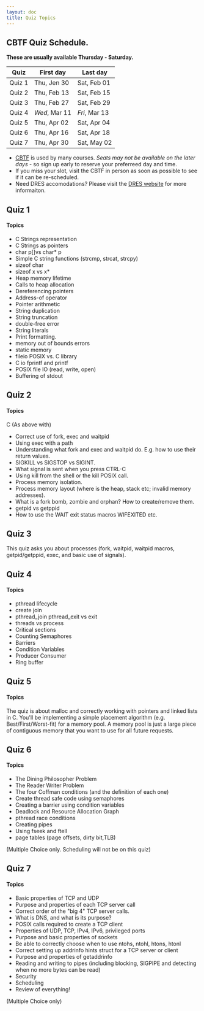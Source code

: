 ```yaml
---
layout: doc
title: Quiz Topics
---
```


## CBTF Quiz Schedule.
**These are usually available Thursday - Saturday.**

| Quiz | First day | Last day |
| -----|-----------|----------|
| Quiz 1 | Thu, Jen 30 	| Sat, Feb 01 |
| Quiz 2 | Thu, Feb 13	| Sat, Feb 15 |
| Quiz 3 | Thu, Feb 27	| Sat, Feb 29 |
| Quiz 4 | *Wed*, Mar 11	| *Fri*, Mar 13 |
| Quiz 5 | Thu, Apr 02  | Sat, Apr 04 |
| Quiz 6 | Thu, Apr 16  | Sat, Apr 18 |
| Quiz 7 | Thu, Apr 30  | Sat, May 02 |

* [CBTF](https://cbtf.engr.illinois.edu/) is used by many courses. *Seats may not be available on the later days* - so sign up early to reserve your preferreed day and time.
* If you miss your slot, visit the CBTF in person as soon as possible to see if it can be re-scheduled.
* Need DRES accomodations? Please visit the [DRES website](https://www.disability.illinois.edu/) for more informaiton.

## Quiz 1

#### Topics

* C Strings representation
* C Strings as pointers
* char p[]vs char* p
* Simple C string functions (strcmp, strcat, strcpy)
* sizeof char
* sizeof x vs x*
* Heap memory lifetime
* Calls to heap allocation
* Dereferencing pointers
* Address-of operator
* Pointer arithmetic
* String duplication
* String truncation
* double-free error
* String literals
* Print formatting.
* memory out of bounds errors
* static memory
* fileio POSIX vs. C library
* C io fprintf and printf
* POSIX file IO (read, write, open)
* Buffering of stdout


## Quiz 2

#### Topics

C (As above with)

* Correct use of fork, exec and waitpid
* Using exec with a path
* Understanding what fork and exec and waitpid do. E.g. how to use their return values.
* SIGKILL vs SIGSTOP vs SIGINT.
* What signal is sent when you press CTRL-C
* Using kill from the shell or the kill POSIX call.
* Process memory isolation.
* Process memory layout (where is the heap, stack etc; invalid memory addresses).
* What is a fork bomb, zombie and orphan? How to create/remove them.
* getpid vs getppid
* How to use the WAIT exit status macros WIFEXITED etc.


## Quiz 3

This quiz asks you about processes (fork, waitpid, waitpid macros, getpid/getppid, exec, and basic use of signals).

## Quiz 4

#### Topics

* pthread lifecycle
* create join
* pthread_join pthread_exit vs exit
* threads vs process
* Critical sections
* Counting Semaphores
* Barriers
* Condition Variables
* Producer Consumer
* Ring buffer

## Quiz 5

#### Topics

The quiz is about malloc and correctly working with pointers and linked lists in C. You'll be implementing a simple placement algorithm (e.g. Best/First/Worst-fit) for a memory pool. A memory pool is just a large piece of contiguous memory that you want to use for all future requests.


## Quiz 6

#### Topics

* The Dining Philosopher Problem
* The Reader Writer Problem
* The four  Coffman conditions (and the definition of each one)
* Create thread safe code using semaphores
* Creating a barrier using condition variables
* Deadlock and Resource Allocation Graph
* pthread race conditions
* Creating pipes
* Using fseek and ftell
* page tables (page offsets, dirty bit,TLB)

(Multiple Choice only. Scheduling will not be on this quiz)

## Quiz 7

#### Topics

* Basic properties of TCP and UDP
* Purpose and properties of each TCP server call
* Correct order of the "big 4" TCP server calls.
* What is DNS, and what is its purpose?
* POSIX calls required to create a TCP client
* Properties of UDP, TCP, IPv4, IPv6, privileged ports
* Purpose and basic properties of sockets
* Be able to correctly choose when to use ntohs, ntohl, htons, htonl
* Correct setting up addrinfo hints struct for a TCP server or client
* Purpose and properties of getaddrinfo
* Reading and writing to pipes (including blocking, SIGPIPE and detecting when no more bytes can be read)
* Security
* Scheduling
* Review of everything!

(Multiple Choice only)

